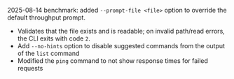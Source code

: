 2025-08-14  benchmark: added `--prompt-file <file>` option to override the default throughput prompt.
  - Validates that the file exists and is readable; on invalid path/read errors, the CLI exits with code `2`.
  - Add `--no-hints` option to disable suggested commands from the output of the `list` command
  - Modified the `ping` command to not show response times for failed requests

